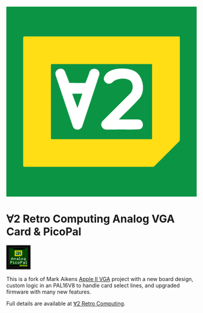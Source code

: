 ![V2Logo](docs/v2logo.png)

# ∀2 Retro Computing Analog VGA Card & PicoPal
![PicoPal Logo](docs/PicoPalLogo.png)

This is a fork of Mark Aikens [Apple II VGA](https://github.com/markadev/AppleII-VGA/) project with a new board design,
custom logic in an PAL16V8 to handle card select lines, and upgraded firmware with many new features.

Full details are available at [∀2 Retro Computing](https://www.v2retrocomputing.com/).

